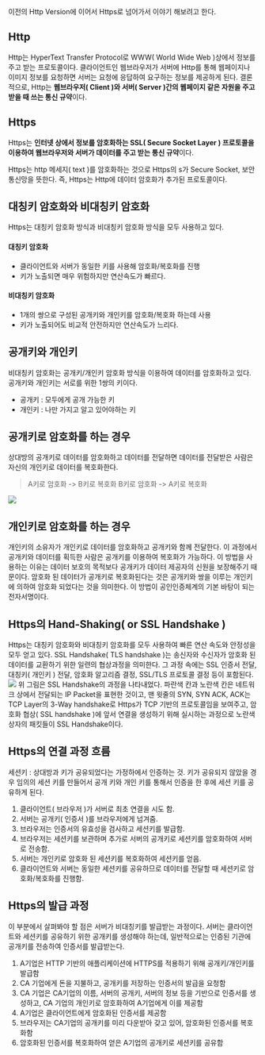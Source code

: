 이전의 Http Version에 이어서 Https로 넘어가서 이야기 해보려고 한다.

## Http
Http는 HyperText Transfer Protocol로 WWW( World Wide Web )상에서 정보를 주고 받는 프로토콜이다.
클라이언트인 웹브라우저가 서버에 Http를 통해 웹페이지나 이미지 정보를 요청하면 서버는 요청에 응답하여 요구하는 정보를 제공하게 된다.
결론적으로, Http는 **웹브라우저( Client )와 서버( Server )간의 웹페이지 같은 자원을 주고 받을 때 쓰는 통신 규약**이다.

## Https
Https는 **인터넷 상에서 정보를 암호화하는 SSL( Secure Socket Layer ) 프로토콜을 이용하여 웹브라우저와 서버가 데이터를 주고 받는 통신 규약**이다.

Https는 http 메세지( text )를 암호화하는 것으로 Https의 s가 Secure Socket, 보안통신망을 뜻한다.
즉, Https는 Http에 데이터 암호화가 추가된 프로토콜이다.

## 대칭키 암호화와 비대칭키 암호화
Https는 대칭키 암호화 방식과 비대칭키 암호화 방식을 모두 사용하고 있다.

#### 대칭키 암호화
- 클라이언트와 서버가 동일한 키를 사용해 암호화/복호화를 진행
- 키가 노출되면 매우 위험하지만 연산속도가 빠르다.

#### 비대칭키 암호화
- 1개의 쌍으로 구성된 공개키와 개인키를 암호화/복호화 하는데 사용
- 키가 노출되어도 비교적 안전하지만 연산속도가 느리다.

## 공개키와 개인키
비대칭키 암호화는 공개키/개인키 암호화 방식을 이용하여 데이터를 암호화하고 있다.
공개키와 개인키는 서로를 위한 1쌍의 키이다.
- 공개키 : 모두에게 공개 가능한 키
- 개인키 : 나만 가지고 알고 있어야하는 키

## 공개키로 암호화를 하는 경우
상대방의 공개키로 데이터를 암호화하고 데이터를 전달하면 데이터를 전달받은 사람은 자신의 개인키로 데이터를 복호화한다.
> A키로 암호화 -> B키로 복호화
B키로 암호화 -> A키로 복호화

![](https://velog.velcdn.com/images/dymnam/post/91d74a7d-0461-44b9-ab78-44d9b29578b1/image.png)

## 개인키로 암호화를 하는 경우
개인키의 소유자가 개인키로 데이터를 암호화하고 공개키와 함께 전달한다.
이 과정에서 공개키와 데이터를 획득한 사람은 공개키를 이용하여 복호화가 가능하다.
이 방법을 사용하는 이유는 데이터 보호의 목적보다 공개키가 데이터 제공자의 신원을 보장해주기 때문이다.
암호화 된 데이터가 공개키로 복호화된다는 것은 공개키와 쌍을 이루는 개인키에 의하여 암호화 되었다는 것을 의미한다.
이 방법이 공인인증체계의 기본 바탕이 되는 전자서명이다.

## Https의 Hand-Shaking( or SSL Handshake )
Https는 대칭키 암호화와 비대칭키 암호화를 모두 사용하여 빠른 연산 속도와 안정성을 모두 얻고 있다.
SSL Handshake( TLS handshake )는 송신자와 수신자가 암호화 된 데이터를 교환하기 위한 일련의 협상과정을 의미한다.
그 과정 속에는 SSL 인증서 전달, 대칭키( 개인키 ) 전달, 암호화 알고리즘 결정, SSL/TLS 프로토콜 결정 등이 포함된다.
![](https://velog.velcdn.com/images/dymnam/post/5053954c-13ca-4f07-8be3-f07af101455e/image.png)
위 그림은 SSL Handshake의 과정을 나타내었다.
파란색 칸과 노란색 칸은 네트워크 상에서 전달되는 IP Packet을 표현한 것이고, 맨 윗줄의 SYN, SYN ACK, ACK는 TCP Layer의 3-Way handshake로 Https가 TCP 기반의 프로토콜임을 보여주고, 암호화 협상( SSL handshake )에 앞서 연결을 생성하기 위해 실시하는 과정으로 노란색 상자의 패킷들이 SSL Handshake이다.

## Https의 연결 과정 흐름
세션키 : 상대방과 키가 공유되었다는 가정하에서 인증하는 것.
키가 공유되지 않았을 경우 임의의 세션 키를 만들어서 공개 키와 개인 키를 통해서 인증을 한 후에 세션 키를 공유하게 된다.

1. 클라이언트( 브라우저 )가 서버로 최초 연결을 시도 함.
2. 서버는 공개키( 인증서 )를 브라우저에게 넘겨줌.
3. 브라우저는 인증서의 유효성을 검사하고 세션키를 발급함.
4. 브라우저는 세션키를 보관하며 추가로 서버의 공개키로 세션키를 암호화하여 서버로 전송함.
5. 서버는 개인키로 암호화 된 세션키를 복호화하여 세션키를 얻음.
6. 클라이언트와 서버는 동일한 세션키를 공유하므로 데이터를 전달할 때 세션키로 암호화/복호화를 진행함.

## Https의 발급 과정
이 부분에서 살펴봐야 할 점은 서버가 비대칭키를 발급받는 과정이다. 서버는 클라이언트와 세션키를 공유하기 위한 공개키를 생성해야 하는데, 일반적으로는 인증된 기관에 공개키를 전송하여 인증서를 발급받는다.

1. A기업은 HTTP 기반의 애플리케이션에 HTTPS를 적용하기 위해 공개키/개인키를 발급함
2. CA 기업에게 돈을 지불하고, 공개키를 저장하는 인증서의 발급을 요청함
3. CA 기업은 CA기업의 이름, 서버의 공개키, 서버의 정보 등을 기반으로 인증서를 생성하고, CA 기업의 개인키로 암호화하여 A기업에게 이를 제공함
4. A기업은 클라이언트에게 암호화된 인증서를 제공함
5. 브라우저는 CA기업의 공개키를 미리 다운받아 갖고 있어, 암호화된 인증서를 복호화함
6. 암호화된 인증서를 복호화하여 얻은 A기업의 공개키로 세션키를 공유함
